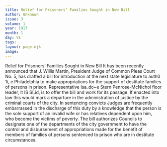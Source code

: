 ```yaml
---
title: Relief for Prisoners’ Families Sought in New Bill
author: Unknown
issue: 3
volume: 1
year: 1917
month: 1
day: VI
tags:
layout: page.njk
image:
---
```

Relief for Prisoners’ Families Sought in New Bill   It has been recently announced that J. Willis Martin, President Judge of Common Pleas Court No. 5, has drafted a bill for introduction at the next state legislature to auth0 1i,.e Philadelphia to make appropriations for the support of destitute families of persons in prison. Representative Isa_do~e Stern Penrose-McNichol floor leader, It IS S[.id, is to offer the bill and work for its passage.   If enacted into law this would mark a departure in the administration of justice by the criminal courts of the city. In sentencing convicts Judges are frequently embarrassed in the discharge of this duty by a knowledge that the person is the sole support of an invalid wife or has relatives dependent upon him, who become the victims of poverty. The bill authorizes Councils to designate one of the departments of the city government to have the control and disbursement of appropriations made for the benefit of members of families of persons sentenced to prison who are in destitute circumstances.      


